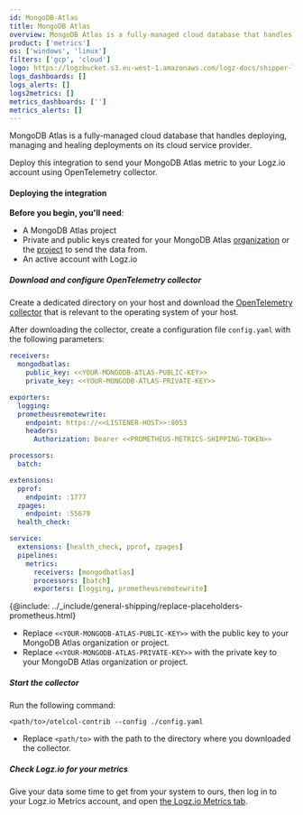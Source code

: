 ```yaml
---
id: MongoDB-Atlas
title: MongoDB Atlas
overview: MongoDB Atlas is a fully-managed cloud database that handles deploying, managing and healing deployments on its cloud service provider.  
product: ['metrics']
os: ['windows', 'linux']
filters: ['gcp', 'cloud']
logo: https://logzbucket.s3.eu-west-1.amazonaws.com/logz-docs/shipper-logos/aiven-logo.png
logs_dashboards: []
logs_alerts: []
logs2metrics: []
metrics_dashboards: ['']
metrics_alerts: []
---
```



MongoDB Atlas is a fully-managed cloud database that handles deploying, managing and healing deployments on its cloud service provider.  

Deploy this integration to send your MongoDB Atlas metric to your Logz.io account using OpenTelemetry collector.


#### Deploying the integration

**Before you begin, you'll need**:

* A MongoDB Atlas project
* Private and public keys created for your MongoDB Atlas [organization](https://docs.atlas.mongodb.com/tutorial/configure-api-access/organization/create-one-api-key/) or the [project](https://docs.atlas.mongodb.com/tutorial/configure-api-access/project/create-one-api-key/) to send the data from.
* An active account with Logz.io

 

##### Download and configure OpenTelemetry collector

Create a dedicated directory on your host and download the [OpenTelemetry collector](https://github.com/open-telemetry/opentelemetry-collector/releases/tag/v0.60.0) that is relevant to the operating system of your host.

After downloading the collector, create a configuration file `config.yaml` with the following parameters:

```yaml
receivers:
  mongodbatlas:
    public_key: <<YOUR-MONGODB-ATLAS-PUBLIC-KEY>>
    private_key: <<YOUR-MONGODB-ATLAS-PRIVATE-KEY>>

exporters:
  logging:
  prometheusremotewrite:
    endpoint: https://<<LISTENER-HOST>>:8053
    headers:
      Authorization: Bearer <<PROMETHEUS-METRICS-SHIPPING-TOKEN>>

processors:
  batch:

extensions:
  pprof:
    endpoint: :1777
  zpages:
    endpoint: :55679
  health_check:

service:
  extensions: [health_check, pprof, zpages]
  pipelines:
    metrics:
      receivers: [mongodbatlas]
      processors: [batch]
      exporters: [logging, prometheusremotewrite]
```

{@include: ../_include/general-shipping/replace-placeholders-prometheus.html}
* Replace `<<YOUR-MONGODB-ATLAS-PUBLIC-KEY>>` with the public key to your MongoDB Atlas organization or project.
* Replace `<<YOUR-MONGODB-ATLAS-PRIVATE-KEY>>` with the private key to your MongoDB Atlas organization or project.

##### Start the collector

Run the following command:

```shell
<path/to>/otelcol-contrib --config ./config.yaml
```

* Replace `<path/to>` with the path to the directory where you downloaded the collector.

##### Check Logz.io for your metrics

Give your data some time to get from your system to ours, then log in to your Logz.io Metrics account, and open [the Logz.io Metrics tab](https://app.logz.io/#/dashboard/metrics/).


 
